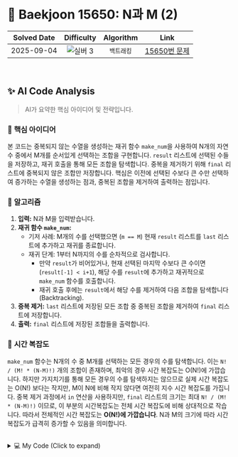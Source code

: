 # 📝 Baekjoon 15650: N과 M (2)

| **Solved Date** | **Difficulty** | **Algorithm** | **Link** |
|:---:|:---:|:---:|:---:|
| 2025-09-04 | ![실버 3](https://img.shields.io/badge/Silver-3-949393?style=for-the-badge) | `백트래킹` | [15650번 문제](https://www.acmicpc.net/problem/15650) |

<br/>

## ✨ AI Code Analysis

> AI가 요약한 핵심 아이디어 및 전략입니다.

### 🧠 **핵심 아이디어**

본 코드는 중복되지 않는 수열을 생성하는 재귀 함수 `make_num`을 사용하여 N개의 자연수 중에서 M개를 순서있게 선택하는 조합을 구현합니다.  `result` 리스트에 선택된 수들을 저장하고, 재귀 호출을 통해 모든 조합을 탐색합니다.  중복을 제거하기 위해 `final` 리스트에 중복되지 않은 조합만 저장합니다.  핵심은 이전에 선택된 수보다 큰 수만 선택하여 증가하는 수열을 생성하는 점과, 중복된 조합을 제거하여 출력하는 점입니다.


### 📝 **알고리즘**

1. **입력:** N과 M을 입력받습니다.
2. **재귀 함수 `make_num`:**
   - 기저 사례: M개의 수를 선택했으면 (`m == M`) 현재 `result` 리스트를 `last` 리스트에 추가하고 재귀를 종료합니다.
   - 재귀 단계: 1부터 N까지의 수를 순차적으로 검사합니다.
     - 만약 `result`가 비어있거나, 현재 선택된 마지막 수보다 큰 수이면 (`result[-1] < i+1`), 해당 수를 `result`에 추가하고 재귀적으로 `make_num` 함수를 호출합니다.
     - 재귀 호출 후에는 `result`에서 해당 수를 제거하여 다음 조합을 탐색합니다 (Backtracking).
3. **중복 제거:** `last` 리스트에 저장된 모든 조합 중 중복된 조합을 제거하여 `final` 리스트에 저장합니다.
4. **출력:** `final` 리스트에 저장된 조합들을 출력합니다.


### 🧐 **시간 복잡도**

`make_num` 함수는 N개의 수 중 M개를 선택하는 모든 경우의 수를 탐색합니다.  이는  `N! / (M! * (N-M)!)` 개의 조합이 존재하며, 최악의 경우 시간 복잡도는 O(N!)에 가깝습니다.  하지만 가지치기를 통해 모든 경우의 수를 탐색하지는 않으므로 실제 시간 복잡도는 O(N!) 보다는 작지만, M이 N에 비해 작지 않다면 여전히 지수 시간 복잡도를 가집니다. 중복 제거 과정에서 `in` 연산을 사용하지만,  `final` 리스트의 크기는 최대 `N! / (M! * (N-M)!)` 이므로, 이 부분의 시간복잡도는 전체 시간 복잡도에 비해 상대적으로 작습니다. 따라서 전체적인 시간 복잡도는  **O(N!)에 가깝습니다**.  N과 M의 크기에 따라 시간 복잡도가 급격히 증가할 수 있음을 의미합니다.


<br/>

<details>
<summary>💻 My Code (Click to expand)</summary>

````py
# Baekjoon Problem 15650: N과 M (2)
# https://www.acmicpc.net/problem/15650

def make_num(m, start):
    if m == M:
        last.append(result.copy())
        return
    
    
    for i in range(N):
        if not result:
            result.append(i+1)
            make_num(m+1, i+1)
            result.pop()
        else:
            if result[-1] < i+1:
                result.append(i+1)
                make_num(m+1, i+1)
                result.pop()




N, M = map(int,input().split())

last = []
result = []


visited = [False] * N
make_num(0,0)

final = []
for i in range(len(last)):
    if last[i] not in final:
        final.append(last[i])

for i in range(len(final)):
    print(*final[i])
</details>
